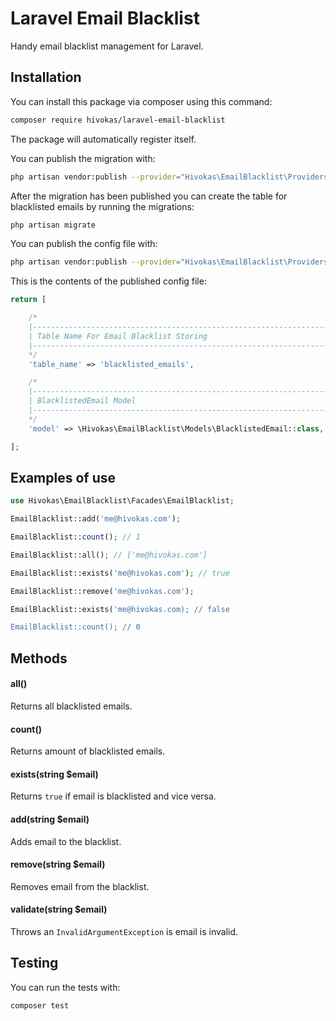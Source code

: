 # Laravel Email Blacklist

Handy email blacklist management for Laravel.

## Installation

You can install this package via composer using this command:

```bash
composer require hivokas/laravel-email-blacklist
```

The package will automatically register itself.

You can publish the migration with:

```bash
php artisan vendor:publish --provider="Hivokas\EmailBlacklist\Providers\EmailBlacklistServiceProvider" --tag="migrations"
```

After the migration has been published you can create the table for blacklisted emails by running the migrations:

```bash
php artisan migrate
```

You can publish the config file with:

```bash
php artisan vendor:publish --provider="Hivokas\EmailBlacklist\Providers\EmailBlacklistServiceProvider" --tag="config"
```

This is the contents of the published config file:

```php
return [

    /*
    |--------------------------------------------------------------------------
    | Table Name For Email Blacklist Storing
    |--------------------------------------------------------------------------
    */
    'table_name' => 'blacklisted_emails',

    /*
    |--------------------------------------------------------------------------
    | BlacklistedEmail Model
    |--------------------------------------------------------------------------
    */
    'model' => \Hivokas\EmailBlacklist\Models\BlacklistedEmail::class,

];
```

## Examples of use

```php
use Hivokas\EmailBlacklist\Facades\EmailBlacklist;

EmailBlacklist::add('me@hivokas.com');

EmailBlacklist::count(); // 1

EmailBlacklist::all(); // ['me@hivokas.com']

EmailBlacklist::exists('me@hivokas.com'); // true

EmailBlacklist::remove('me@hivokas.com');

EmailBlacklist::exists('me@hivokas.com); // false

EmailBlacklist::count(); // 0

```

## Methods

#### all()

Returns all blacklisted emails.

#### count()

Returns amount of blacklisted emails.

#### exists(string $email)

Returns `true` if email is blacklisted and vice versa.

#### add(string $email)

Adds email to the blacklist.

#### remove(string $email)

Removes email from the blacklist.

#### validate(string $email)

Throws an `InvalidArgumentException` is email is invalid.

## Testing

You can run the tests with:

```bash
composer test
```
